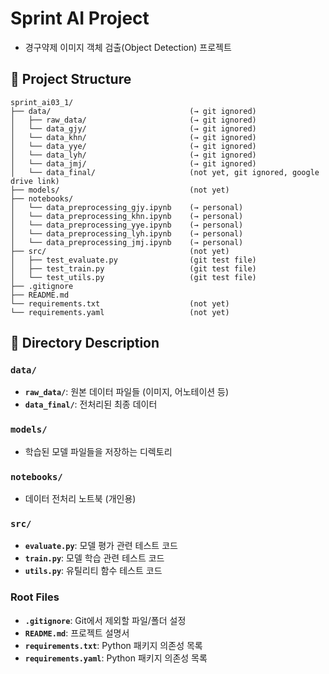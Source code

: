# Sprint AI Project
- 경구약제 이미지 객체 검출(Object Detection) 프로젝트


## 📁 Project Structure

```
sprint_ai03_1/
├── data/                               (→ git ignored)
│   ├── raw_data/                       (→ git ignored)
│   └── data_gjy/                       (→ git ignored)
│   └── data_khn/                       (→ git ignored)
│   └── data_yye/                       (→ git ignored)
│   └── data_lyh/                       (→ git ignored)
│   └── data_jmj/                       (→ git ignored)
│   └── data_final/                     (not yet, git ignored, google drive link)
├── models/                             (not yet)
├── notebooks/
│   └── data_preprocessing_gjy.ipynb    (→ personal)
│   └── data_preprocessing_khn.ipynb    (→ personal)
│   └── data_preprocessing_yye.ipynb    (→ personal)
│   └── data_preprocessing_lyh.ipynb    (→ personal)
│   └── data_preprocessing_jmj.ipynb    (→ personal)
├── src/                                (not yet)
│   ├── test_evaluate.py                (git test file)
│   ├── test_train.py                   (git test file)
│   └── test_utils.py                   (git test file)
├── .gitignore
├── README.md
└── requirements.txt                    (not yet)
└── requirements.yaml                   (not yet)
```

## 📂 Directory Description

### `data/`
- **`raw_data/`**: 원본 데이터 파일들 (이미지, 어노테이션 등)
- **`data_final/`**: 전처리된 최종 데이터

### `models/`
- 학습된 모델 파일들을 저장하는 디렉토리

### `notebooks/`
- 데이터 전처리 노트북 (개인용)

### `src/`
- **`evaluate.py`**: 모델 평가 관련 테스트 코드
- **`train.py`**: 모델 학습 관련 테스트 코드
- **`utils.py`**: 유틸리티 함수 테스트 코드

### Root Files
- **`.gitignore`**: Git에서 제외할 파일/폴더 설정
- **`README.md`**: 프로젝트 설명서
- **`requirements.txt`**:  Python 패키지 의존성 목록
- **`requirements.yaml`**: Python 패키지 의존성 목록
